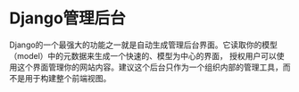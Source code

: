 # Django管理后台	

Django的一个最强大的功能之一就是自动生成管理后台界面。它读取你的模型（model）中的元数据来生成一个快速的、模型为中心的界面，
授权用户可以使用这个界面管理你的网站内容。建议这个后台只作为一个组织内部的管理工具，而不是用于构建整个前端视图。  
